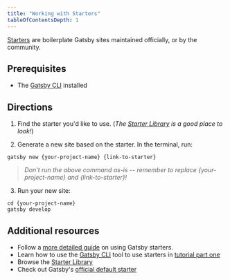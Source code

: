 ```yaml
---
title: "Working with Starters"
tableOfContentsDepth: 1
---
```


[Starters](/docs/starters/) are boilerplate Gatsby sites maintained officially, or by the community.

## Prerequisites

- The [Gatsby CLI](/docs/reference/gatsby-cli) installed

## Directions

1. Find the starter you'd like to use. (_The [Starter Library](/starters/?v=2) is a good place to look!_)

2. Generate a new site based on the starter. In the terminal, run:

```shell
gatsby new {your-project-name} {link-to-starter}
```

> _Don't run the above command as-is -- remember to replace {your-project-name} and {link-to-starter}!_

3. Run your new site:

```shell
cd {your-project-name}
gatsby develop
```

## Additional resources

- Follow a [more detailed guide](/docs/starters/) on using Gatsby starters.
- Learn how to use the [Gatsby CLI](/docs/reference/gatsby-cli) tool to use starters in [tutorial part one](/docs/tutorial/getting-started/part-1/#using-gatsby-starters)
- Browse the [Starter Library](/starters/?v=2)
- Check out Gatsby's [official default starter](https://github.com/gatsbyjs/gatsby-starter-default)
